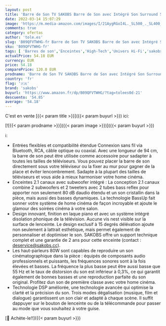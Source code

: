 ```yaml
---
layout: post
title: 'Barre de Son TV SAKOBS Barre de Son avec Intégré Son Surround Stereo et 4 Subwoofers intégrés 120dB 80W Barre de Son Bluetooth 5.0 DSP RCA Opt 94cm'
date: 2022-03-14 15:07:29
image: 'https://m.media-amazon.com/images/I/21AygRGoI4L._SL500_._SL400_.jpg'
comments: true
category: ofertas
author: 'tole.es'
slug: 'B09QFVTWHG-fr Barre de Son TV SAKOBS Barre de Son avec Intégré Son...'
sku: 'B09QFVTWHG-fr'
tags: [ 'Barres de son','Enceintes','High-Tech','Univers Hi-Fi','sakobs', ]
actualPrice: 54.18 EUR
currency: EUR
price: 54.18
comparePrice: 120.0 EUR
prodname: 'Barre de Son TV SAKOBS Barre de Son avec Intégré Son Surround Stereo et 4 Subwoofers intégrés 120dB 80W Barre de Son Bluetooth 5.0 DSP RCA Opt 94cm'
country: 'fr'
flag: '🇫🇷'
brand: 'sakobs'
buyurl: 'https://www.amazon.fr/dp/B09QFVTWHG/?tag=tolees0d-21'
descuento: '54.85'
average: '54.18'
---
```


C'est en vente [{{< param title >}}]({{< param buyurl >}}) ici:

[![{{< param prodname >}}]({{< param image >}})]({{< param buyurl >}})

ℹ️:

- Entrées flexibles et compatibilité étendue Connexion sans fil via Bluetooth, RCA, câble optique ou coaxial. Avec une longueur de 94 cm, la barre de son peut être utilisée comme accessoire pour sadapter à toutes les tailles de téléviseurs. Vous pouvez placer la barre de son directement sous votre téléviseur ou la fixer au mur pour gagner de la place et éviter lencombrement. Sadapte à la plupart des tailles de téléviseurs et vous aide à mieux harmoniser votre home cinéma.
- Enceintes 2.1 canaux avec subwoofer intégré : La conception 2.1 canaux combine 2 subwoofers et 2 tweeters avec 2 tubes bass reflex pour apporter non seulement 80 dB daudio étendu et un son cristallin dans la pièce, mais aussi des basses dynamiques. La technologie BassUp fait sonner votre système de home cinéma de façon incroyable et ajoute le glamour des soirées cinéma à votre salon.
- Design innovant, finition en laque piano et avec un système intégré disolation phonique de la télévision. Aucune vis nest visible sur la surface de lenceinte. Le design exclusif à 15 degrés délévation ajoute non seulement à lattrait esthétique, mais permet également de personnaliser et doptimiser le son. SAKOBS offre un support technique complet et une garantie de 2 ans pour cette enceinte (contact : deservice@sakobs.cc).
- Les haut-parleurs 80W sont capables de reproduire un son cinématographique dans la pièce : équipés de composants audio professionnels et puissants, les fréquences sonores sont à la fois élevées et basses. La fréquence la plus basse peut être aussi basse que 55 Hz et le taux de distorsion du son est inférieur à 0,3%, ce qui garantit également de bonnes basses et une reproduction parfaite du son original. Profitez dun son de première classe avec votre home cinéma.
- Technologie DSP améliorée, une technologie avancée qui optimise la clarté et la précision du son. Trois modes dégalisation (musique, film et dialogue) garantissent un son clair et adapté à chaque scène. Il suffit dappuyer sur le bouton de lenceinte ou de la télécommande pour passer au mode que vous souhaitez à votre guise.

[🛒 Achète-le!!]({{< param buyurl >}})

